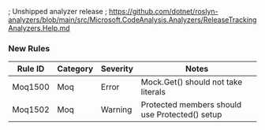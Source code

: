 ﻿; Unshipped analyzer release
; https://github.com/dotnet/roslyn-analyzers/blob/main/src/Microsoft.CodeAnalysis.Analyzers/ReleaseTrackingAnalyzers.Help.md

### New Rules

Rule ID | Category | Severity | Notes
--------|----------|----------|--------------------
Moq1500 | Moq      | Error    | Mock.Get() should not take literals
Moq1502 | Moq      | Warning  | Protected members should use Protected() setup
